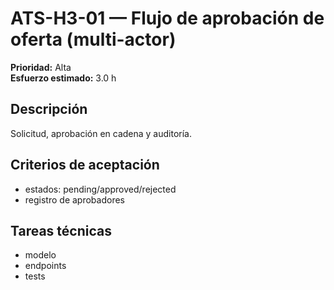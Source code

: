 # ATS-H3-01 — Flujo de aprobación de oferta (multi-actor)

**Prioridad:** Alta  
**Esfuerzo estimado:** 3.0 h

## Descripción
Solicitud, aprobación en cadena y auditoría.

## Criterios de aceptación
- estados: pending/approved/rejected
- registro de aprobadores

## Tareas técnicas
- modelo
- endpoints
- tests

